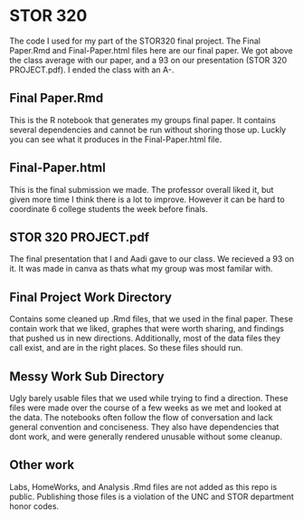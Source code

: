 # STOR 320
The code I used for my part of the STOR320 final project. The Final Paper.Rmd and Final-Paper.html files here are our final paper. We got above the class average with our paper, and a 93 on our presentation (STOR 320 PROJECT.pdf). I ended the class with an A-.

## Final Paper.Rmd
This is the R notebook that generates my groups final paper. It contains several dependencies and cannot be run without shoring those up. Luckly you can see what it produces in the Final-Paper.html file.

## Final-Paper.html
This is the final submission we made. The professor overall liked it, but given more time I think there is a lot to improve. However it can be hard to coordinate 6 college students the week before finals.

## STOR 320 PROJECT.pdf
The final presentation that I and Aadi gave to our class. We recieved a 93 on it. It was made in canva as thats what my group was most familar with.

## Final Project Work Directory
Contains some cleaned up .Rmd files, that we used in the final paper. These contain work that we liked, graphes that were worth sharing, and findings that pushed us in new directions. Additionally, most of the data files they call exist, and are in the right places. So these files should run.

## Messy Work Sub Directory
Ugly barely usable files that we used while trying to find a direction. These files were made over the course of a few weeks as we met and looked at the data. The notebooks often follow the flow of conversation and lack general convention and conciseness. They also have dependencies that dont work, and were generally rendered unusable without some cleanup.

## Other work
Labs, HomeWorks, and Analysis .Rmd files are not added as this repo is public. Publishing those files is a violation of the UNC and STOR department honor codes.
